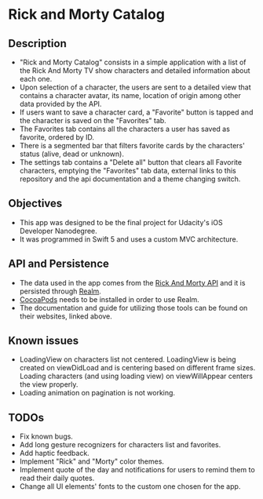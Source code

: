 # Rick and Morty Catalog

## Description
* "Rick and Morty Catalog" consists in a simple application with a list of the Rick And Morty TV show characters and detailed information about each one.
* Upon selection of a character, the users are sent to a detailed view that contains a character avatar, its name, location of origin among other data provided by the API.
* If users want to save a character card, a "Favorite" button is tapped and the character is saved on the "Favorites" tab.
* The Favorites tab contains all the characters a user has saved as favorite, ordered by ID.
* There is a segmented bar that filters favorite cards by the characters' status (alive, dead or unknown).
* The settings tab contains a "Delete all" button that clears all Favorite characters, emptying the "Favorites" tab data, external links to this repository and the api documentation and a theme changing switch.

## Objectives
* This app was designed to be the final project for Udacity's iOS Developer Nanodegree.
* It was programmed in Swift 5 and uses a custom MVC architecture.

## API and Persistence
* The data used in the app comes from the [Rick And Morty API](https://rickandmortyapi.com) and it is persisted through [Realm](https://realm.io).
* [CocoaPods](https://cocoapods.org) needs to be installed in order to use Realm.
* The documentation and guide for utilizing those tools can be found on their websites, linked above.

## Known issues
* LoadingView on characters list not centered. LoadingView is being created on viewDidLoad and is centering based on different frame sizes. Loading characters (and using loading view) on viewWillAppear centers the view properly.
* Loading animation on pagination is not working.

## TODOs
* Fix known bugs.
* Add long gesture recognizers for characters list and favorites.
* Add haptic feedback.
* Implement "Rick" and "Morty" color themes.
* Implement quote of the day and notifications for users to remind them to read their daily quotes.
* Change all UI elements' fonts to the custom one chosen for the app.
